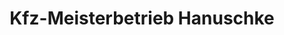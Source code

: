---
title: "Kfz-Meisterbetrieb Hanuschke"
url: /leinefelde-worbis/kfz-meisterbetrieb-hanuschke/
shop: Autowerkstatt
---